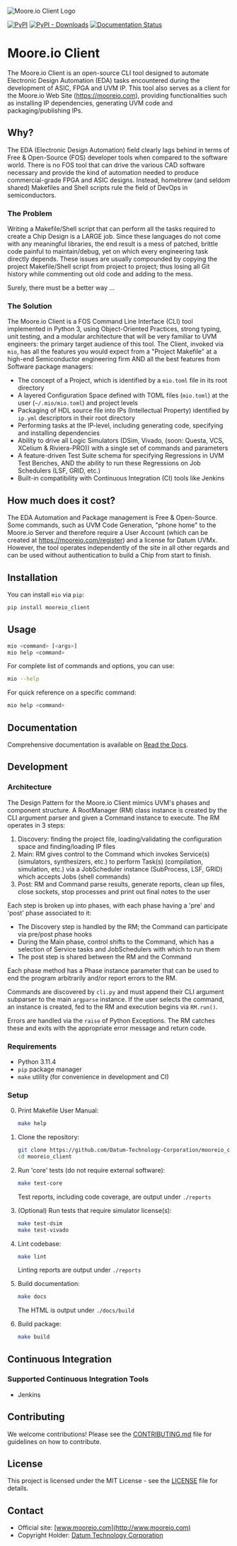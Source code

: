 ![Moore.io Client Logo](https://mooreio.com/logo.png)

[![PyPI](https://img.shields.io/pypi/v/mooreio_client?label=pypi%20package)](https://pypi.org/project/mooreio-client/)
[![PyPI - Downloads](https://img.shields.io/pypi/dm/mooreio_client)](https://pypi.org/project/mooreio-client/#files)
[![Documentation Status](https://readthedocs.org/projects/mooreio-client/badge/?version=latest)](https://mooreio-client.readthedocs.io/en/latest/?badge=latest)

# Moore.io Client

The Moore.io Client is an open-source CLI tool designed to automate Electronic Design Automation (EDA) tasks encountered
during the development of ASIC, FPGA and UVM IP. This tool also serves as a client for the Moore.io Web Site
(https://mooreio.com), providing functionalities such as installing IP dependencies, generating UVM code and
packaging/publishing IPs.

## Why?
The EDA (Electronic Design Automation) field clearly lags behind in terms of Free & Open-Source (FOS) developer tools
when compared to the software world. There is no FOS tool that can drive the various CAD software necessary and provide
the kind of automation needed to produce commercial-grade FPGA and ASIC designs. Instead, homebrew (and seldom shared)
Makefiles and Shell scripts rule the field of DevOps in semiconductors.

### The Problem
Writing a Makefile/Shell script that can perform all the tasks required to create a Chip Design is a LARGE job. Since
these languages do not come with any meaningful libraries, the end result is a mess of patched, brittle code painful to
maintain/debug, yet on which every engineering task directly depends. These issues are usually compounded by
copying the project Makefile/Shell script from project to project; thus losing all Git history while commenting
out old code and adding to the mess.

Surely, there must be a better way ...

### The Solution
The Moore.io Client is a FOS Command Line Interface (CLI) tool implemented in Python 3, using Object-Oriented
Practices, strong typing, unit testing, and a modular architecture that will be very familiar to UVM engineers: the
primary target audience of this tool. The Client, invoked via `mio`, has all the features you would expect from a
"Project Makefile" at a high-end Semiconductor engineering firm AND all the best features from Software package
managers:

 * The concept of a Project, which is identified by a `mio.toml` file in its root directory
 * A layered Configuration Space defined with TOML files (`mio.toml`) at the user (`~/.mio/mio.toml`) and project levels
 * Packaging of HDL source file into IPs (Intellectual Property) identified by `ip.yml` descriptors in their root directory
 * Performing tasks at the IP-level, including generating code, specifying and installing dependencies
 * Ability to drive all Logic Simulators (DSim, Vivado, (soon: Questa, VCS, XCelium & Riviera-PRO)) with a single set of commands and parameters
 * A feature-driven Test Suite schema for specifying Regressions in UVM Test Benches, AND the ability to run these Regressions on Job Schedulers (LSF, GRID, etc.)
 * Built-in compatibility with Continuous Integration (CI) tools like Jenkins

## How much does it cost?
The EDA Automation and Package management is Free & Open-Source. Some commands, such as UVM Code Generation, "phone
home" to the Moore.io Server and therefore require a User Account (which can be created at
https://mooreio.com/register) and a license for Datum UVMx. However, the tool operates independently of the site in all
other regards and can be used without authentication to build a Chip from start to finish. 


## Installation

You can install `mio` via `pip`:

```sh
pip install mooreio_client
```

## Usage

```sh
mio <command> [<args>]
mio help <command>
```

For complete list of commands and options, you can use:

```sh
mio --help
```

For quick reference on a specific command:

```sh
mio help <command>
```

## Documentation

Comprehensive documentation is available on [Read the Docs](http://mooreio-client.rtfd.io/).

## Development

### Architecture
The Design Pattern for the Moore.io Client mimics UVM's phases and component structure. A RootManager (RM) class instance
is created by the CLI argument parser and given a Command instance to execute. The RM operates in 3 steps:

1. Discovery: finding the project file, loading/validating the configuration space and finding/loading IP files
2. Main: RM gives control to the Command which invokes Service(s) (simulators, synthesizers, etc.) to perform Task(s) (compilation, simulation, etc.) via a JobScheduler instance (SubProcess, LSF, GRID) which accepts Jobs (shell commands) 
3. Post: RM and Command parse results, generate reports, clean up files, close sockets, stop processes and print out final notes to the user  

Each step is broken up into phases, with each phase having a 'pre' and 'post' phase associated to it:

* The Discovery step is handled by the RM; the Command can participate via pre/post phase hooks
* During the Main phase, control shifts to the Command, which has a selection of Service tasks and JobSchedulers with which to run them
* The post step is shared between the RM and the Command

Each phase method has a Phase instance parameter that can be used to end the program arbitrarily and/or report errors to the RM.

Commands are discovered by `cli.py` and must append their CLI argument subparser to the main `argparse` instance.
If the user selects the command, an instance is created, fed to the RM and execution begins via `RM.run()`.

Errors are handled via the `raise` of Python Exceptions. The RM catches these and exits with the appropriate error message and return code.


### Requirements

- Python 3.11.4
- `pip` package manager
- `make` utility (for convenience in development and CI)

### Setup

0. Print Makefile User Manual:
    ```sh
    make help
    ```

1. Clone the repository:
    ```sh
    git clone https://github.com/Datum-Technology-Corporation/mooreio_client.git
    cd mooreio_client
    ```
   
2. Run 'core' tests (do not require external software):
    ```sh
    make test-core
    ```
   Test reports, including code coverage, are output under ``./reports``

3. (Optional) Run tests that require simulator license(s):
    ```sh
    make test-dsim
    make test-vivado
    ```

4. Lint codebase:
    ```sh
    make lint
    ```
   Linting reports are output under ``./reports``

5. Build documentation:
    ```sh
    make docs
    ```
   The HTML is output under ``./docs/build``

6. Build package:
    ```sh
    make build
    ```

## Continuous Integration

### Supported Continuous Integration Tools
- Jenkins

## Contributing

We welcome contributions! Please see the [CONTRIBUTING.md](CONTRIBUTING.md) file for guidelines on how to contribute.

## License

This project is licensed under the MIT License - see the [LICENSE](LICENSE) file for details.

## Contact

- Official site: [www.mooreio.com](http://www.mooreio.com)
- Copyright Holder: [Datum Technology Corporation](http://www.datumtc.ca)